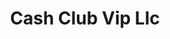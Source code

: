 ---
title: Cash Club Vip Llc
slug: cash-club-vip-llc
updated-on: '2024-05-30T13:44:31.749Z'
created-on: '2024-05-30T13:41:46.671Z'
published-on: '2024-05-30T13:54:32.469Z'
f_city-state-2:
- cms/city/marquette-mi.md
- cms/city/escanaba-mi.md
- cms/city/calumet-mi.md
f_locations:
- cms/payday-loan/cash-club-vip-llc-6795.md
- cms/payday-loan/cash-club-vip-llc-6796.md
- cms/payday-loan/cash-club-vip-llc-6797.md
f_states:
- cms/state/michigan.md
layout: '[company].html'
tags: company
---